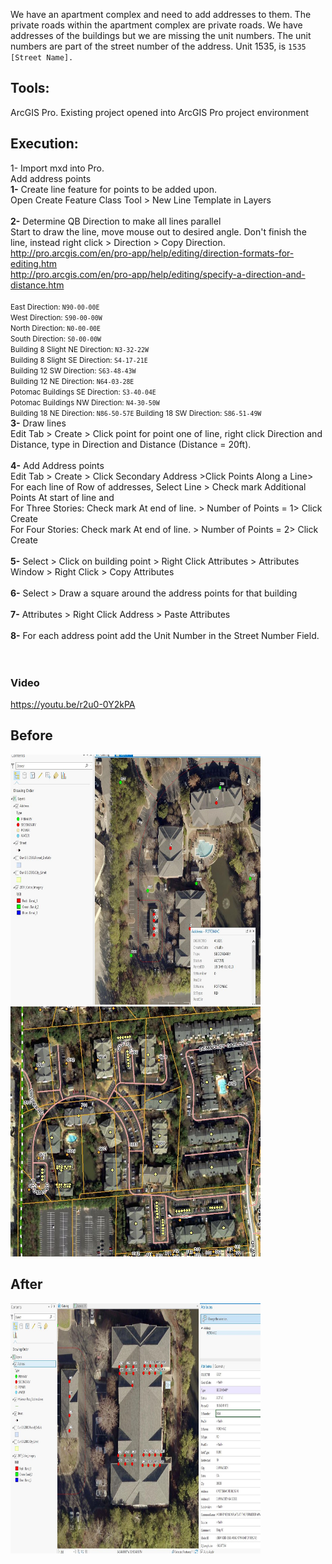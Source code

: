 We have an apartment complex and need to add addresses to them. The private roads within the apartment complex are private roads. We have addresses of the buildings but we are missing the unit numbers. The unit numbers are part of the street number of the address.  Unit 1535, is `1535 [Street Name].`
## Tools:
ArcGIS Pro.
Existing project opened into ArcGIS Pro project environment

## Execution:
1- Import mxd into Pro. <br>
Add address points <br>
<b>1-</b> Create line feature for points to be added upon. <br>
    Open Create Feature Class Tool > New Line Template in Layers <br>
    <br>
<b>2-</b> Determine QB Direction to make all lines parallel<br>
    Start to draw the line, move mouse out to desired angle. Don't finish the line, instead right click > Direction > Copy Direction. <br>
    http://pro.arcgis.com/en/pro-app/help/editing/direction-formats-for-editing.htm <br>
    http://pro.arcgis.com/en/pro-app/help/editing/specify-a-direction-and-distance.htm <br>
  <small>  
    East Direction: `N90-00-00E`<br>
    West Direction: `S90-00-00W`<br>
    North Direction: `N0-00-00E`<br>
    South Direction: `S0-00-00W`<br>
    Building 8 Slight NE Direction: `N3-32-22W`<br>
    Building 8 Slight SE Direction: `S4-17-21E`<br>
    Building 12 SW Direction: `S63-48-43W`<br>
    Building 12 NE Direction: `N64-03-28E`<br>
    Potomac Buildings SE Direction: `S3-40-04E`<br>
    Potomac Buildings NW Direction: `N4-30-50W`<br>
    Building 18 NE Direction: `N86-50-57E`
    Building 18 SW Direction: `S86-51-49W`
  </small>
<br>
<b>3-</b> Draw lines <br>
    Edit Tab > Create > Click point for point one of line, right click Direction and Distance, type in Direction and Distance (Distance = 20ft). <br>
<br>
<b>4-</b> Add Address points <br>
    Edit Tab > Create > Click Secondary Address >Click Points Along a Line> For each line of Row of addresses, Select Line > Check mark Additional Points At start of line and <br>
    For Three Stories: Check mark At end of line. > Number of Points = 1> Click Create <br>
    For Four Stories: Check mark At end of line. > Number of Points = 2> Click Create <br>
<br>
<b>5-</b> Select > Click on building point > Right Click Attributes > Attributes Window > Right Click > Copy Attributes <br>
<br>
<b>6-</b> Select > Draw a square around the address points for that building <br>
<br>
<b>7-</b> Attributes > Right Click Address > Paste Attributes <br>
<br>
<b>8-</b> For each address point add the Unit Number in the Street Number Field. <br>
<br>
<br>
### Video
https://youtu.be/r2u0-0Y2kPA

## Before
<img src="https://github.com/akell47/GIS/blob/master/GISImages/before_addAddresses.JPG"
width="400" height="400"/> <br>
<img src="https://github.com/akell47/GIS/blob/master/GISImages/Before_addAddresses_SM.JPG"
width="400" height="400"/> <br>
## After
<img src="https://github.com/akell47/GIS/blob/master/GISImages/After_addAddresses.JPG"
width="400" height="400"/> <br>
